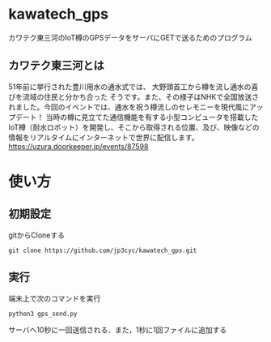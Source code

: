 # kawatech_gps
カワテク東三河のIoT樽のGPSデータをサーバにGETで送るためのプログラム

## カワテク東三河とは
51年前に挙行された豊川用水の通水式では、 大野頭首工から樽を流し通水の喜びを流域の住民と分かち合った そうです。また、その様子はNHKで全国放送されました。今回のイベントでは、通水を祝う樽流しのセレモニーを現代風にアップデート！
当時の樽に見立てた通信機能を有する小型コンピュータを搭載した IoT樽（耐水ロボット）を開発し、そこから取得される位置、及び、映像などの情報をリアルタイムにインターネットで世界に配信します。
https://uzura.doorkeeper.jp/events/87598


# 使い方
## 初期設定
gitからCloneする
```
git clone https://github.com/jp3cyc/kawatech_gps.git
```


## 実行
端末上で次のコマンドを実行
```
python3 gps_send.py
```
サーバへ10秒に一回送信される．また，1秒に1回ファイルに追加する
